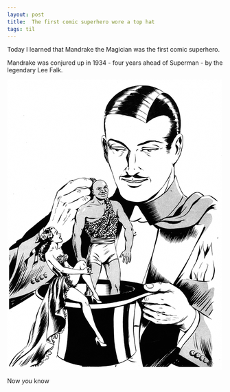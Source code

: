 ```yaml
---
layout: post
title:  The first comic superhero wore a top hat
tags: til
---
```


Today I learned that Mandrake the Magician was the first comic superhero.

Mandrake was conjured up in 1934 - four years ahead of Superman - by the legendary Lee Falk.

![Mandrake, Lothar and Narda](/images/mandrake.jpg)

Now *you* know